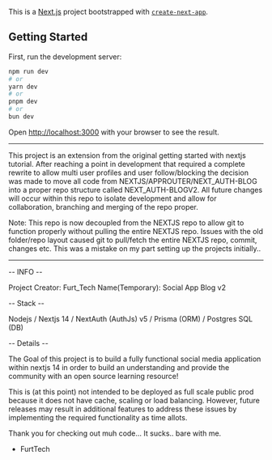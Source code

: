This is a [Next.js](https://nextjs.org/) project bootstrapped with [`create-next-app`](https://github.com/vercel/next.js/tree/canary/packages/create-next-app).

## Getting Started

First, run the development server:

```bash
npm run dev
# or
yarn dev
# or
pnpm dev
# or
bun dev
```

Open [http://localhost:3000](http://localhost:3000) with your browser to see the result.

------------------------------------------------------------------------------------------------------------------------

This project is an extension from the original getting started with nextjs tutorial. After reaching a point in development that required a complete rewrite to allow multi user profiles and user follow/blocking the decision was made to move all code from NEXTJS/APPROUTER/NEXT_AUTH-BLOG into a proper repo structure called NEXT_AUTH-BLOGV2. All future changes will occur within this repo to isolate development and allow for collaboration, branching and merging of the repo proper.

Note: This repo is now decoupled from the NEXTJS repo to allow git to function properly without pulling the entire NEXTJS repo. Issues with the old folder/repo layout caused git to pull/fetch the entire NEXTJS repo, commit, changes etc. This was a mistake on my part setting up the projects initially..

------------------------------------------------------------------------------------------------------------------------

-- INFO --

Project Creator: Furt_Tech
Name(Temporary): Social App Blog v2 

-- Stack --

Nodejs / Nextjs 14 / NextAuth (AuthJs) v5 / Prisma (ORM) / Postgres SQL (DB)

-- Details --

The Goal of this project is to build a fully functional social media application within nextjs 14 in order to build an understanding and provide the community with an open source learning resource!

This is (at this point) not intended to be deployed as full scale public prod because it does not have cache, scaling or load balancing. However, future releases may result in additional features to address these issues by implementing the required functionality as time allots.

Thank you for checking out muh code... It sucks.. bare with me.

- FurtTech